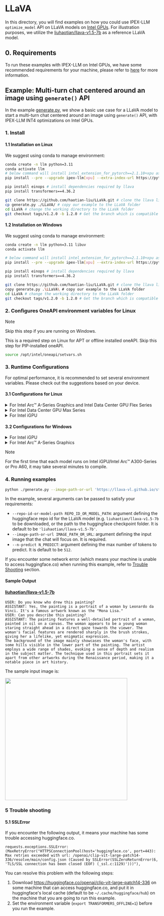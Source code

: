 # LLaVA
In this directory, you will find examples on how you could use IPEX-LLM `optimize_model` API on LLaVA models on [Intel GPUs](../../../README.md). For illustration purposes, we utilize the [liuhaotian/llava-v1.5-7b](https://huggingface.co/liuhaotian/llava-v1.5-7b) as a reference LLaVA model.

## 0. Requirements
To run these examples with IPEX-LLM on Intel GPUs, we have some recommended requirements for your machine, please refer to [here](../../../README.md#requirements) for more information.

## Example: Multi-turn chat centered around an image using `generate()` API
In the example [generate.py](./generate.py), we show a basic use case for a LLaVA model to start a multi-turn chat centered around an image using `generate()` API, with IPEX-LLM INT4 optimizations on Intel GPUs.
### 1. Install
#### 1.1 Installation on Linux
We suggest using conda to manage environment:
```bash
conda create -n llm python=3.11
conda activate llm
# below command will install intel_extension_for_pytorch==2.1.10+xpu as default
pip install --pre --upgrade ipex-llm[xpu] --extra-index-url https://pytorch-extension.intel.com/release-whl/stable/xpu/us/

pip install einops # install dependencies required by llava
pip install transformers==4.36.2

git clone https://github.com/haotian-liu/LLaVA.git # clone the llava libary
cp generate.py ./LLaVA/ # copy our example to the LLaVA folder
cd LLaVA # change the working directory to the LLaVA folder
git checkout tags/v1.2.0 -b 1.2.0 # Get the branch which is compatible with transformers 4.36
```

#### 1.2 Installation on Windows
We suggest using conda to manage environment:
```bash
conda create -n llm python=3.11 libuv
conda activate llm

# below command will install intel_extension_for_pytorch==2.1.10+xpu as default
pip install --pre --upgrade ipex-llm[xpu] --extra-index-url https://pytorch-extension.intel.com/release-whl/stable/xpu/us/

pip install einops # install dependencies required by llava
pip install transformers==4.36.2

git clone https://github.com/haotian-liu/LLaVA.git # clone the llava libary
copy generate.py .\LLaVA\ # copy our example to the LLaVA folder
cd LLaVA # change the working directory to the LLaVA folder
git checkout tags/v1.2.0 -b 1.2.0 # Get the branch which is compatible with transformers 4.36
```

### 2. Configures OneAPI environment variables for Linux

> [!NOTE]
> Skip this step if you are running on Windows.

This is a required step on Linux for APT or offline installed oneAPI. Skip this step for PIP-installed oneAPI.

```bash
source /opt/intel/oneapi/setvars.sh
```

### 3. Runtime Configurations
For optimal performance, it is recommended to set several environment variables. Please check out the suggestions based on your device.
#### 3.1 Configurations for Linux
<details>

<summary>For Intel Arc™ A-Series Graphics and Intel Data Center GPU Flex Series</summary>

```bash
export USE_XETLA=OFF
export SYCL_PI_LEVEL_ZERO_USE_IMMEDIATE_COMMANDLISTS=1
export SYCL_CACHE_PERSISTENT=1
```

</details>

<details>

<summary>For Intel Data Center GPU Max Series</summary>

```bash
export LD_PRELOAD=${LD_PRELOAD}:${CONDA_PREFIX}/lib/libtcmalloc.so
export SYCL_PI_LEVEL_ZERO_USE_IMMEDIATE_COMMANDLISTS=1
export SYCL_CACHE_PERSISTENT=1
export ENABLE_SDP_FUSION=1
```
> Note: Please note that `libtcmalloc.so` can be installed by `conda install -c conda-forge -y gperftools=2.10`.
</details>

<details>

<summary>For Intel iGPU</summary>

```bash
export SYCL_CACHE_PERSISTENT=1
export BIGDL_LLM_XMX_DISABLED=1
```

</details>

#### 3.2 Configurations for Windows
<details>

<summary>For Intel iGPU</summary>

```cmd
set SYCL_CACHE_PERSISTENT=1
set BIGDL_LLM_XMX_DISABLED=1
```

</details>

<details>

<summary>For Intel Arc™ A-Series Graphics</summary>

```cmd
set SYCL_CACHE_PERSISTENT=1
```

</details>

> [!NOTE]
> For the first time that each model runs on Intel iGPU/Intel Arc™ A300-Series or Pro A60, it may take several minutes to compile.
### 4. Running examples

```bash
python ./generate.py --image-path-or-url 'https://llava-vl.github.io/static/images/monalisa.jpg'
```

In the example, several arguments can be passed to satisfy your requirements:

- `--repo-id-or-model-path REPO_ID_OR_MODEL_PATH`: argument defining the huggingface repo id for the LLaVA model (e.g. `liuhaotian/llava-v1.5-7b` to be downloaded, or the path to the huggingface checkpoint folder. It is default to be `'liuhaotian/llava-v1.5-7b'`.
- `--image-path-or-url IMAGE_PATH_OR_URL`: argument defining the input image that the chat will focus on. It is required.
- `--n-predict N_PREDICT`: argument defining the max number of tokens to predict. It is default to be `512`.

If you encounter some network error (which means your machine is unable to access huggingface.co) when running this example, refer to [Trouble Shooting](#4-trouble-shooting) section.


#### Sample Output
#### [liuhaotian/llava-v1.5-7b](https://huggingface.co/liuhaotian/llava-v1.5-7b)

```log
USER: Do you know who drew this painting?
ASSISTANT: Yes, the painting is a portrait of a woman by Leonardo da Vinci. It's a famous artwork known as the "Mona Lisa."
USER: Can you describe this painting?
ASSISTANT: The painting features a well-detailed portrait of a woman, painted in oil on a canvas. The woman appears to be a young woman staring straight ahead in a direct gaze towards the viewer. The woman's facial features are rendered sharply in the brush strokes, giving her a lifelike, yet enigmatic expression.
The background of the image mainly showcases the woman's face, with some hills visible in the lower part of the painting. The artist employs a wide range of shades, evoking a sense of depth and realism in the subject matter. The technique used in this portrait sets it apart from other artworks during the Renaissance period, making it a notable piece in art history.
```

The sample input image is:

<a href="https://llava-vl.github.io/static/images/monalisa.jpg"><img width=400px src="https://llava-vl.github.io/static/images/monalisa.jpg" ></a>

### 5 Trouble shooting

#### 5.1 SSLError
If you encounter the following output, it means your machine has some trouble accessing huggingface.co.
```log
requests.exceptions.SSLError: (MaxRetryError("HTTPSConnectionPool(host='huggingface.co', port=443): Max retries exceeded with url: /openai/clip-vit-large-patch14-336/resolve/main/config.json (Caused by SSLError(SSLZeroReturnError(6, 'TLS/SSL connection has been closed (EOF) (_ssl.c:1129)')))"),
```

You can resolve this problem with the following steps:
1. Download https://huggingface.co/openai/clip-vit-large-patch14-336 on some machine that can access huggingface.co, and put it in huggingface's local cache (default to be `~/.cache/huggingface/hub`) on the machine that you are going to run this example.
2. Set the environment variable (`export TRANSFORMERS_OFFLINE=1`) before you run the example.
